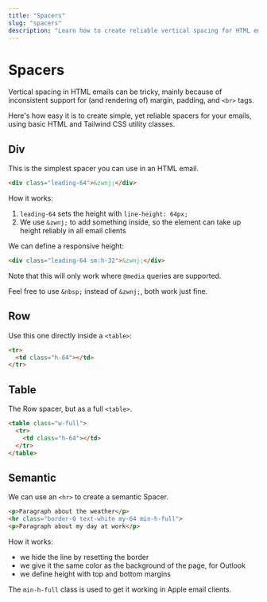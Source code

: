 ```yaml
---
title: "Spacers"
slug: "spacers"
description: "Learn how to create reliable vertical spacing for HTML email with Tailwind CSS in Maizzle"
---
```


# Spacers

Vertical spacing in HTML emails can be tricky, mainly because of inconsistent support for (and rendering of) margin, padding, and `<br>` tags. 

Here's how easy it is to create simple, yet reliable spacers for your emails, using basic HTML and Tailwind CSS utility classes.

## Div

This is the simplest spacer you can use in an HTML email.

```html
<div class="leading-64">&zwnj;</div>
```

How it works:

1. `leading-64` sets the height with `line-height: 64px;`
3. We use `&zwnj;` to add something inside, so the element can take up height reliably in all email clients

We can define a responsive height:

```html
<div class="leading-64 sm:h-32">&zwnj;</div>
```

Note that this will only work where `@media` queries are supported.

<div class="bg-cool-gray-50 border-l-4 border-gradient-b-ocean-light p-4 mb-4 text-md" role="alert">
  <div class="text-cool-gray-500">Feel free to use <code>&amp;nbsp;</code> instead of <code>&amp;zwnj;</code>, both work just fine.</div>
</div>

## Row

Use this one directly inside a `<table>`:

```html
<tr>
  <td class="h-64"></td>
</tr>
```

## Table

The Row spacer, but as a full `<table>`.

```html
<table class="w-full">
  <tr>
    <td class="h-64"></td>
  </tr>
</table>
```

## Semantic

We can use an `<hr>` to create a semantic Spacer.

```html
<p>Paragraph about the weather</p>
<hr class="border-0 text-white my-64 min-h-full">
<p>Paragraph about my day at work</p>
```

How it works:

- we hide the line by resetting the border 
- we give it the same color as the background of the page, for Outlook
- we define height with top and bottom margins

The `min-h-full` class is used to get it working in Apple email clients.
